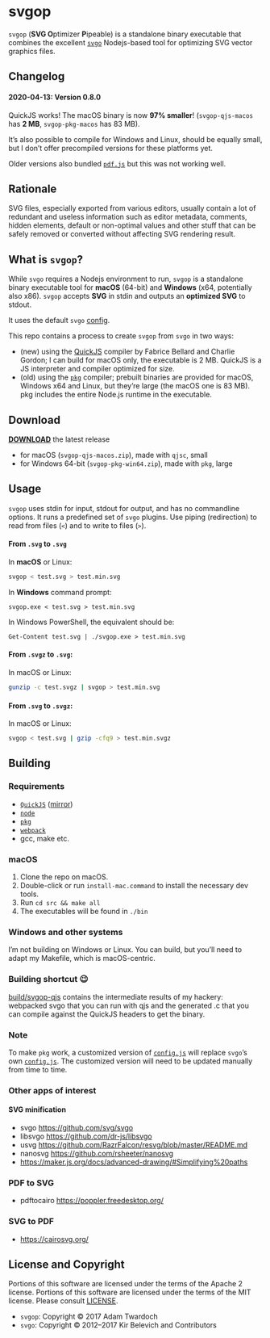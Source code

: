 # svgop

`svgop` (**SVG O**ptimizer **P**ipeable) is a standalone binary executable that combines the excellent [`svgo`](https://github.com/svg/svgo) Nodejs-based tool for optimizing SVG vector graphics files.

## Changelog

#### 2020-04-13: Version 0.8.0

QuickJS works! The macOS binary is now **97% smaller**! (`svgop-qjs-macos` has **2 MB**, `svgop-pkg-macos` has 83 MB).

It’s also possible to compile for Windows and Linux, should be equally small, but I don’t offer precompiled versions for these platforms yet.

Older versions also bundled [`pdf.js`](https://mozilla.github.io/pdf.js/) but this was not working well.

## Rationale

SVG files, especially exported from various editors, usually contain a lot of redundant and useless information such as editor metadata, comments, hidden elements, default or non-optimal values and other stuff that can be safely removed or converted without affecting SVG rendering result.

## What is `svgop`?

While `svgo` requires a Nodejs environment to run, `svgop` is a standalone binary executable tool for **macOS** (64-bit) and **Windows** (x64, potentially also x86). `svgop` accepts **SVG** in stdin and outputs an **optimized SVG** to stdout.

It uses the default `svgo` [config](https://github.com/twardoch/svgop/blob/master/src/svgop.js).

This repo contains a process to create `svgop` from `svgo` in two ways:

-   (new) using the [QuickJS](https://bellard.org/quickjs/) compiler by Fabrice Bellard and Charlie Gordon; I can build for macOS only, the executable is 2 MB. QuickJS is a JS interpreter and compiler optimized for size.
-   (old) using the [`pkg`](https://www.npmjs.com/package/pkg) compiler; prebuilt binaries are provided for macOS, Windows x64 and Linux, but they’re large (the macOS one is 83 MB). pkg includes the entire Node.js runtime in the executable.

## Download

[**DOWNLOAD**](https://github.com/twardoch/svgop/releases/latest) the latest release

-   for macOS (`svgop-qjs-macos.zip`), made with `qjsc`, small
-   for Windows 64-bit (`svgop-pkg-win64.zip`), made with `pkg`, large

## Usage

`svgop` uses stdin for input, stdout for output, and has no commandline options. It runs a predefined set of `svgo` plugins.
Use piping (redirection) to read from files (`<`) and to write to files (`>`).

#### From `.svg` to `.svg`

In **macOS** or Linux:

```bash
svgop < test.svg > test.min.svg
```

In **Windows** command prompt:

```
svgop.exe < test.svg > test.min.svg
```

In Windows PowerShell, the equivalent should be:

```
Get-Content test.svg | ./svgop.exe > test.min.svg
```

#### From `.svgz` to `.svg`:

In macOS or Linux:

```bash
gunzip -c test.svgz | svgop > test.min.svg
```

#### From `.svg` to `.svgz`:

In macOS or Linux:

```bash
svgop < test.svg | gzip -cfq9 > test.min.svgz
```

## Building

### Requirements

-   [`QuickJS`](https://bellard.org/quickjs/) ([mirror](https://github.com/horhof/quickjs))
-   [`node`](https://nodejs.org/)
-   [`pkg`](https://www.npmjs.com/package/pkg)
-   [`webpack`](https://www.npmjs.com/package/webpack)
-   gcc, make etc.

### macOS

1. Clone the repo on macOS.
2. Double-click or run `install-mac.command` to install the necessary dev tools.
3. Run `cd src && make all`
4. The executables will be found in `./bin`

### Windows and other systems

I’m not building on Windows or Linux. You can build, but you’ll need to adapt my Makefile, which is macOS-centric.

### Building shortcut 😉

[build/svgop-qjs](https://github.com/twardoch/svgop/tree/master/build/svgop-qjs) contains the intermediate results of my hackery: 
webpacked svgo that you can run with qjs and the generated .c that you can compile against the QuickJS headers to get the binary.

### Note

To make `pkg` work, a customized version of [`config.js`](https://github.com/twardoch/svgop/blob/master/src/lib/svgo/config.js) will replace `svgo`’s own [`config.js`](https://github.com/svg/svgo/blob/master/lib/svgo/config.js). The customized version will need to be updated manually from time to time.

### Other apps of interest

#### SVG minification

- svgo https://github.com/svg/svgo
- libsvgo https://github.com/dr-js/libsvgo
- usvg https://github.com/RazrFalcon/resvg/blob/master/README.md
- nanosvg https://github.com/rsheeter/nanosvg
- https://maker.js.org/docs/advanced-drawing/#Simplifying%20paths

### PDF to SVG

- pdftocairo https://poppler.freedesktop.org/

### SVG to PDF

- https://cairosvg.org/

## License and Copyright

Portions of this software are licensed under the terms of the Apache 2 license. Portions of this software are licensed under the terms of the MIT license. Please consult [LICENSE](https://github.com/twardoch/svgop/blob/master/LICENSE).

-   `svgop`: Copyright © 2017 Adam Twardoch
-   `svgo`: Copyright © 2012–2017 Kir Belevich and Contributors
